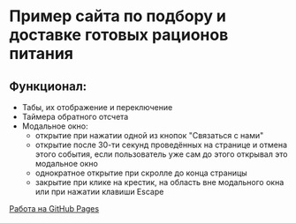 # Пример сайта по подбору и доставке готовых рационов питания

## Функционал:

* Табы, их отображение и переключение
* Таймера обратного отсчета
* Модальное окно:
  - открытие при нажатии одной из кнопок "Связаться с нами"
  - открытие после 30-ти секунд проведённых на странице и отмена этого события, если пользователь уже сам до этого открывал это модальное окно
  - однократное открытие при скролле до конца страницы
  - закрытие при клике на крестик, на область вне модального окна или при нажатии клавиши Escape

[Работа на GitHub Pages](https://crow416.github.io/udemy-project-3/)
